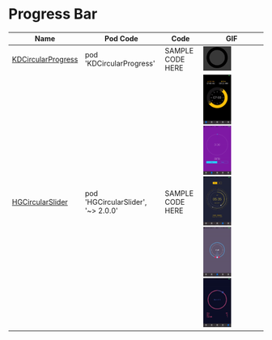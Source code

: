 Progress Bar
======================
Name | Pod Code | Code | GIF
--- | --- | --- | ---
[KDCircularProgress](https://github.com/kaandedeoglu/KDCircularProgress) | pod 'KDCircularProgress' | SAMPLE CODE HERE |  <img src="/Controls/readme_assets/progressbar-image-1.gif" width="49%">
[HGCircularSlider](https://github.com/HamzaGhazouani/HGCircularSlider/tree/master) | pod 'HGCircularSlider', '~> 2.0.0'| SAMPLE CODE HERE | <img src="/Controls/readme_assets/HGCircularSlider-image-1.gif" width="49%"> <img src="/Controls/readme_assets/HGCircularSlider-image-2.gif" width="49%"> <img src="/Controls/readme_assets/HGCircularSlider-image-3.gif" width="49%"> <img src="/Controls/readme_assets/HGCircularSlider-image-4.gif" width="49%"> <img src="/Controls/readme_assets/HGCircularSlider-image-5.gif" width="49%">
